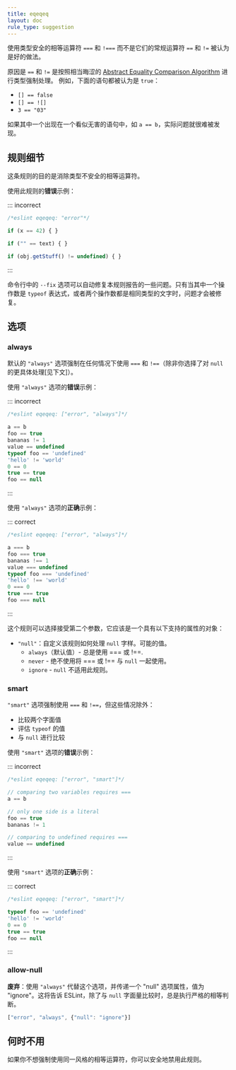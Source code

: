 ```yaml
---
title: eqeqeq
layout: doc
rule_type: suggestion
---
```


使用类型安全的相等运算符 `===` 和 `!===` 而不是它们的常规运算符 `==` 和 `!=` 被认为是好的做法。

原因是 `==` 和 `!=` 是按照相当晦涩的 [Abstract Equality Comparison Algorithm](https://www.ecma-international.org/ecma-262/5.1/#sec-11.9.3) 进行类型强制处理。
例如，下面的语句都被认为是 `true`：

* `[] == false`
* `[] == ![]`
* `3 == "03"`

如果其中一个出现在一个看似无害的语句中，如 `a == b`，实际问题就很难被发现。

## 规则细节

这条规则的目的是消除类型不安全的相等运算符。

使用此规则的**错误**示例：

::: incorrect

```js
/*eslint eqeqeq: "error"*/

if (x == 42) { }

if ("" == text) { }

if (obj.getStuff() != undefined) { }
```

:::

命令行中的 `--fix` 选项可以自动修复本规则报告的一些问题。只有当其中一个操作数是 `typeof` 表达式，或者两个操作数都是相同类型的文字时，问题才会被修复。

## 选项

### always

默认的 `"always"` 选项强制在任何情况下使用 `===` 和 `!==`（除非你选择了对 `null` 的更具体处理[见下文]）。

使用 `"always"` 选项的**错误**示例：

::: incorrect

```js
/*eslint eqeqeq: ["error", "always"]*/

a == b
foo == true
bananas != 1
value == undefined
typeof foo == 'undefined'
'hello' != 'world'
0 == 0
true == true
foo == null

```

:::

使用 `"always"` 选项的**正确**示例：

::: correct

```js
/*eslint eqeqeq: ["error", "always"]*/

a === b
foo === true
bananas !== 1
value === undefined
typeof foo === 'undefined'
'hello' !== 'world'
0 === 0
true === true
foo === null

```

:::

这个规则可以选择接受第二个参数，它应该是一个具有以下支持的属性的对象：

* `"null"`：自定义该规则如何处理 `null` 字样。可能的值。
    * `always`（默认值）- 总是使用 === 或 !==.
    * `never` - 绝不使用将 === 或 !== 与 `null` 一起使用。
    * `ignore` - `null` 不适用此规则。

### smart

`"smart"` 选项强制使用 `===` 和 `!==`，但这些情况除外：

* 比较两个字面值
* 评估 `typeof` 的值
* 与 `null` 进行比较

使用 `"smart"` 选项的**错误**示例：

::: incorrect

```js
/*eslint eqeqeq: ["error", "smart"]*/

// comparing two variables requires ===
a == b

// only one side is a literal
foo == true
bananas != 1

// comparing to undefined requires ===
value == undefined
```

:::

使用 `"smart"` 选项的**正确**示例：

::: correct

```js
/*eslint eqeqeq: ["error", "smart"]*/

typeof foo == 'undefined'
'hello' != 'world'
0 == 0
true == true
foo == null
```

:::

### allow-null

**废弃**：使用 `"always"` 代替这个选项，并传递一个 "null" 选项属性，值为 "ignore"。这将告诉 ESLint，除了与 `null` 字面量比较时，总是执行严格的相等判断。

```js
["error", "always", {"null": "ignore"}]
```

## 何时不用

如果你不想强制使用同一风格的相等运算符，你可以安全地禁用此规则。

